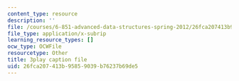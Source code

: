 ```yaml
---
content_type: resource
description: ''
file: /courses/6-851-advanced-data-structures-spring-2012/26fca207413b95859039b76237b69de5_WqCWghETNDc.srt
file_type: application/x-subrip
learning_resource_types: []
ocw_type: OCWFile
resourcetype: Other
title: 3play caption file
uid: 26fca207-413b-9585-9039-b76237b69de5
---
```

